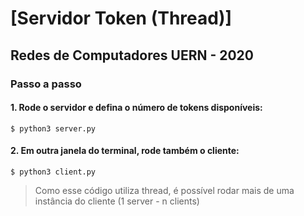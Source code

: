 # [Servidor Token (Thread)]
## Redes de Computadores UERN - 2020

### Passo a passo

#### 1. Rode o servidor e defina o número de tokens disponíveis:
```console
$ python3 server.py
```
#### 2. Em outra janela do terminal, rode também o cliente:
```console
$ python3 client.py
```
> Como esse código utiliza thread, é possível rodar mais de uma instância do cliente (1 server - n clients)
